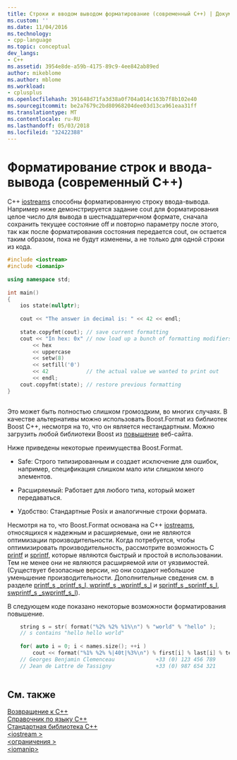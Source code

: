 ```yaml
---
title: Строки и вводом выводом форматирование (современный C++) | Документы Microsoft
ms.custom: ''
ms.date: 11/04/2016
ms.technology:
- cpp-language
ms.topic: conceptual
dev_langs:
- C++
ms.assetid: 3954e8de-a59b-4175-89c9-4ee842ab89ed
author: mikeblome
ms.author: mblome
ms.workload:
- cplusplus
ms.openlocfilehash: 391648d71fa3d38a0f704a014c163b7f8b102e40
ms.sourcegitcommit: be2a7679c2bd80968204dee03d13ca961eaa31ff
ms.translationtype: MT
ms.contentlocale: ru-RU
ms.lasthandoff: 05/03/2018
ms.locfileid: "32422388"
---
```

# <a name="string-and-io-formatting-modern-c"></a>Форматирование строк и ввода-вывода (современный C++)
C++ [iostreams](../standard-library/iostream.md) способны форматированную строку ввода-вывода. Например ниже демонстрируется задание cout для форматирования целое число для вывода в шестнадцатеричном формате, сначала сохранить текущее состояние off и повторно параметру после этого, так как после форматирования состояния передается cout, он остается таким образом, пока не будут изменены, а не только для одной строки из кода.  
  
```cpp  
#include <iostream>  
#include <iomanip>  
  
using namespace std;  
  
int main()   
{  
    ios state(nullptr);  
  
    cout << "The answer in decimal is: " << 42 << endl;  
  
    state.copyfmt(cout); // save current formatting  
    cout << "In hex: 0x" // now load up a bunch of formatting modifiers  
        << hex   
        << uppercase   
        << setw(8)   
        << setfill('0')   
        << 42            // the actual value we wanted to print out  
        << endl;  
    cout.copyfmt(state); // restore previous formatting  
}  
  
```  
  
 Это может быть полностью слишком громоздким, во многих случаях. В качестве альтернативы можно использовать Boost.Format из библиотек Boost C++, несмотря на то, что он является нестандартным. Можно загрузить любой библиотеки Boost из [повышение](http://www.boost.org/) веб-сайта.  
  
 Ниже приведены некоторые преимущества Boost.Format.  
  
-   Safe: Строго типизированным и создает исключение для ошибок, например, спецификация слишком мало или слишком много элементов.  
  
-   Расширяемый: Работает для любого типа, который может передаваться.  
  
-   Удобство: Стандартные Posix и аналогичные строки формата.  
  
 Несмотря на то, что Boost.Format основана на C++ [iostreams](../standard-library/iostream-programming.md), относящихся к надежным и расширяемые, они не являются оптимизации производительности. Когда потребуется, чтобы оптимизировать производительность, рассмотрите возможность C [printf](../c-runtime-library/reference/printf-printf-l-wprintf-wprintf-l.md) и [sprintf](../c-runtime-library/reference/sprintf-sprintf-l-swprintf-swprintf-l-swprintf-l.md), которые являются быстрый и простой в использовании. Тем не менее они не являются расширяемой или от уязвимостей. (Существует безопасные версии, но они создают небольшое уменьшение производительности. Дополнительные сведения см. в разделе [printf_s _printf_s_l, wprintf_s _wprintf_s_l](../c-runtime-library/reference/printf-s-printf-s-l-wprintf-s-wprintf-s-l.md) и [sprintf_s _sprintf_s_l, swprintf_s _swprintf_s_l](../c-runtime-library/reference/sprintf-s-sprintf-s-l-swprintf-s-swprintf-s-l.md)).  
  
 В следующем коде показано некоторые возможности форматирования повышение.  
  
```cpp  
    string s = str( format("%2% %2% %1%\n") % "world" % "hello" );  
    // s contains "hello hello world"    
  
    for( auto i = 0; i < names.size(); ++i )  
        cout << format("%1% %2% %|40t|%3%\n") % first[i] % last[i] % tel[i];  
    // Georges Benjamin Clemenceau             +33 (0) 123 456 789  
    // Jean de Lattre de Tassigny              +33 (0) 987 654 321  
  
```  
  
## <a name="see-also"></a>См. также  
 [Возвращение к C++](../cpp/welcome-back-to-cpp-modern-cpp.md)   
 [Справочник по языку C++](../cpp/cpp-language-reference.md)   
 [Стандартная библиотека C++](../standard-library/cpp-standard-library-reference.md)   
 [\<iostream >](../standard-library/iostream.md)   
 [\<ограничения >](../standard-library/limits.md)   
 [\<iomanip>](../standard-library/iomanip.md)
